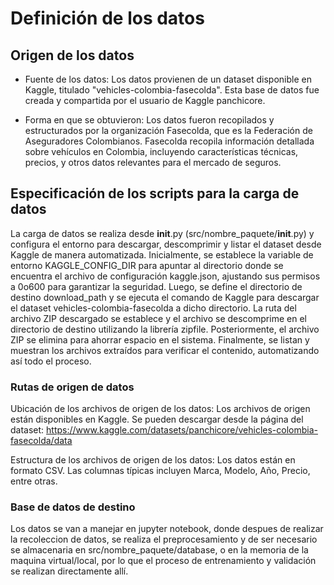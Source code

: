 # Definición de los datos

## Origen de los datos

* Fuente de los datos: Los datos provienen de un dataset disponible en Kaggle, titulado "vehicles-colombia-fasecolda". Esta base de datos fue creada y compartida por el usuario de Kaggle panchicore.

* Forma en que se obtuvieron: Los datos fueron recopilados y estructurados por la organización Fasecolda, que es la Federación de Aseguradores Colombianos. Fasecolda recopila información detallada sobre vehículos en Colombia, incluyendo características técnicas, precios, y otros datos relevantes para el mercado de seguros.

## Especificación de los scripts para la carga de datos

La carga de datos se realiza desde __init__.py (src/nombre_paquete/__init__.py) y configura el entorno para descargar, descomprimir y listar el dataset desde Kaggle de manera automatizada. Inicialmente, se establece la variable de entorno KAGGLE_CONFIG_DIR para apuntar al directorio donde se encuentra el archivo de configuración kaggle.json, ajustando sus permisos a 0o600 para garantizar la seguridad. Luego, se define el directorio de destino download_path y se ejecuta el comando de Kaggle para descargar el dataset vehicles-colombia-fasecolda a dicho directorio. La ruta del archivo ZIP descargado se establece y el archivo se descomprime en el directorio de destino utilizando la librería zipfile. Posteriormente, el archivo ZIP se elimina para ahorrar espacio en el sistema. Finalmente, se listan y muestran los archivos extraídos para verificar el contenido, automatizando así todo el proceso. 

### Rutas de origen de datos

Ubicación de los archivos de origen de los datos: Los archivos de origen están disponibles en Kaggle. Se pueden descargar desde la página del dataset: https://www.kaggle.com/datasets/panchicore/vehicles-colombia-fasecolda/data

Estructura de los archivos de origen de los datos: Los datos están en formato CSV. Las columnas típicas incluyen Marca, Modelo, Año, Precio, entre otras.

### Base de datos de destino

Los datos se van a manejar en jupyter notebook, donde despues de realizar la recoleccion de datos, se realiza el preprocesamiento y de ser necesario se almacenaria en src/nombre_paquete/database, o en la memoria de la maquina virtual/local, por lo que el proceso de entrenamiento y validación se realizan directamente allí.
